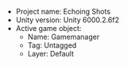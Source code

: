 <!-- UNITY CODE ASSIST INSTRUCTIONS START -->
- Project name: Echoing Shots
- Unity version: Unity 6000.2.6f2
- Active game object:
  - Name: Gamemanager
  - Tag: Untagged
  - Layer: Default
<!-- UNITY CODE ASSIST INSTRUCTIONS END -->